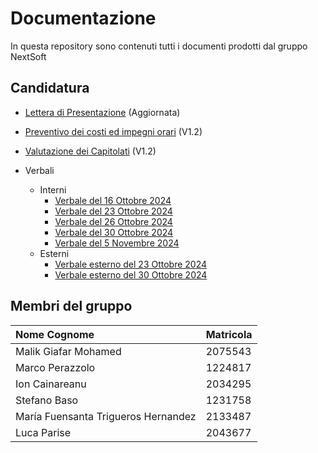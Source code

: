 # Documentazione
In questa repository sono contenuti tutti i documenti prodotti dal gruppo NextSoft


## Candidatura

- [Lettera di Presentazione](/Candidatura/Seconda_Lettera_di_Presentazione.pdf) (Aggiornata)
- [Preventivo dei costi ed impegni orari](/Candidatura/Preventivo_costi_e_impegni_v1_2.pdf) (V1.2)
- [Valutazione dei Capitolati](/Candidatura/Valutazione-Capitolati_v1_2.pdf) (V1.2)
  
- Verbali
  - Interni
    - [Verbale del 16 Ottobre 2024](/Candidatura/Verbali/Interni/2024-10-16.pdf)
    - [Verbale del 23 Ottobre 2024](/Candidatura/Verbali/Interni/2024-10-23.pdf)
    - [Verbale del 26 Ottobre 2024](/Candidatura/Verbali/Interni/2024-10-26.pdf)
    - [Verbale del 30 Ottobre 2024](/Candidatura/Verbali/Interni/2024-10-30.pdf)
    - [Verbale del 5 Novembre 2024](/Candidatura/Verbali/Interni/2024-11-05.pdf)
  - Esterni
    - [Verbale esterno del 23 Ottobre 2024](/Candidatura/Verbali/Esterni/2024-10-23_firmato.pdf)
    - [Verbale esterno del 30 Ottobre 2024](/Candidatura/Verbali/Esterni/2024-10-23_firmato.pdf)

## Membri del gruppo

| Nome Cognome                         | Matricola |
| :-------------------------           | :-------- |
| Malik Giafar Mohamed                 |  2075543  |
| Marco Perazzolo                      |  1224817  |
| Ion Cainareanu                       |  2034295  |
| Stefano Baso                         |  1231758  |
| María Fuensanta Trigueros Hernandez  |  2133487  |
| Luca Parise                          |  2043677  |
